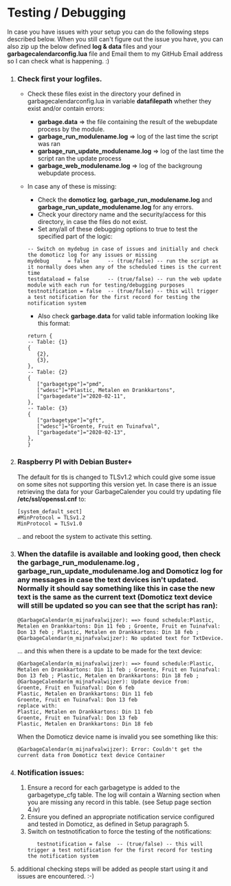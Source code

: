 # Testing / Debugging

In case you have issues with your setup you can do the following steps described below. When you still can't figure out the issue you have, you can also zip up the below defined **log & data** files and your **garbagecalendarconfig.lua** file and Email them to my GitHub Email address so I can check what is happening. :) 

1. ### Check first your logfiles.
   * Check these files exist in the directory your defined in garbagecalendarconfig.lua in variable **datafilepath** whether they exist and/or contain errors:  
     * **garbage.data** => the file containing the result of the webupdate process by the module.
     * **garbage_run_modulename.log** => log of the last time the script was ran
     * **garbage_run_update_modulename.log** => log of the last time the script ran the update process
     * **garbage_web_modulename.log** => log of the backgroung webupdate process.

   * In case any of these is missing:
     * Check the **domoticz log**, **garbage_run_modulename.log** and **garbage_run_update_modulename.log**  for any errors.
     * Check your directory name and the security/access for this directory, in case the files do not exist.
     * Set any/all of these debugging options to true to test the specified part of the logic:
      ```
      -- Switch on mydebug in case of issues and initially and check the domoticz log for any issues or missing
      mydebug      = false      -- (true/false) -- run the script as it normally does when any of the scheduled times is the current time
      testdataload = false      -- (true/false) -- run the web update module with each run for testing/debugging purposes
      testnotification = false  -- (true/false) -- this will trigger a test notification for the first record for testing the notification system
      ```
     * Also check  **garbage.data** for valid table information looking like this format:
     ```
     return {
     -- Table: {1}
     {
        {2},
        {3},
     },
     -- Table: {2}
     {
        ["garbagetype"]="pmd",
        ["wdesc"]="Plastic, Metalen en Drankkartons",
        ["garbagedate"]="2020-02-11",
     },
     -- Table: {3}
     {
        ["garbagetype"]="gft",
        ["wdesc"]="Groente, Fruit en Tuinafval",
        ["garbagedate"]="2020-02-13",
     },
     }
     ```
     
1. ### Raspberry PI with Debian Buster+
   The default for tls is changed to TLSv1.2 which could give some issue on some sites not supporting this version yet. In case there is an issue retrieving the data for your GarbageCalender you could try updating file **/etc/ssl/openssl.cnf** to:
   ```
   [system_default_sect]
   #MinProtocol = TLSv1.2
   MinProtocol = TLSv1.0
   ```
   .. and reboot the system to activate this setting.

1. ### When the datafile is available and looking good, then check the **garbage_run_modulename.log** ,  **garbage_run_update_modulename.log** and **Domoticz log** for any messages in case the text devices isn't updated. Normally it should say something like this in case the new text is the same as the current text (Domoticz text device will still be updated so you can see that the script has ran):
    ```
    @GarbageCalendar(m_mijnafvalwijzer): ==> found schedule:Plastic, Metalen en Drankkartons: Din 11 feb ; Groente, Fruit en Tuinafval: Don 13 feb ; Plastic, Metalen en Drankkartons: Din 18 feb ;
    @GarbageCalendar(m_mijnafvalwijzer): No updated text for TxtDevice.
    ```
    ... and this when there is a update to be made for the text device:
    ```
    @GarbageCalendar(m_mijnafvalwijzer): ==> found schedule:Plastic, Metalen en Drankkartons: Din 11 feb ; Groente, Fruit en Tuinafval: Don 13 feb ; Plastic, Metalen en Drankkartons: Din 18 feb ;
    @GarbageCalendar(m_mijnafvalwijzer): Update device from:
    Groente, Fruit en Tuinafval: Don 6 feb
    Plastic, Metalen en Drankkartons: Din 11 feb
    Groente, Fruit en Tuinafval: Don 13 feb
    replace with:
    Plastic, Metalen en Drankkartons: Din 11 feb
    Groente, Fruit en Tuinafval: Don 13 feb
    Plastic, Metalen en Drankkartons: Din 18 feb
    ```
    When the Domoticz device name is invalid you see something like this:
    ```
    @GarbageCalendar(m_mijnafvalwijzer): Error: Couldn't get the current data from Domoticz text device Container
    ```
1. ### Notification issues:
   1. Ensure a record for each garbagetype is added to the garbagetype_cfg table. The log will contain a Warning section when you are missing any record in this table. (see Setup page section 4.iv)
   1. Ensure you defined an appropriate notification service configured and tested in Domoticz, as defined in Setup paragraph 5.
   1. Switch on testnotification to force the testing of the notifications:
      ```
         testnotification = false  -- (true/false) -- this will trigger a test notification for the first record for testing the notification system
      ```


1. additional checking steps will be added as people start using it and issues are encountered. :-)
